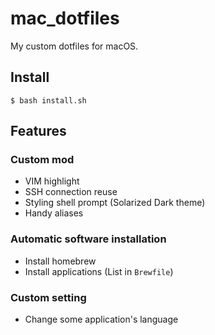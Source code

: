 # mac_dotfiles

My custom dotfiles for macOS.

## Install

```shell
$ bash install.sh
```

## Features

### Custom mod
- VIM highlight
- SSH connection reuse
- Styling shell prompt (Solarized Dark theme)
- Handy aliases

### Automatic software installation
- Install homebrew
- Install applications (List in `Brewfile`)

### Custom setting
- Change some application's language
